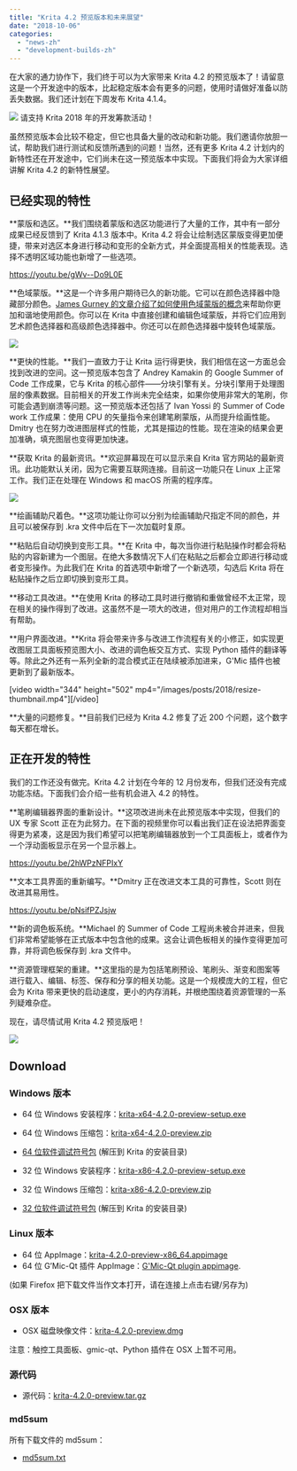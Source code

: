 ```yaml
---
title: "Krita 4.2 预览版本和未来展望"
date: "2018-10-06"
categories: 
  - "news-zh"
  - "development-builds-zh"
---
```


在大家的通力协作下，我们终于可以为大家带来 Krita 4.2 的预览版本了！请留意这是一个开发途中的版本，比起稳定版本会有更多的问题，使用时请做好准备以防丢失数据。我们还计划在下周发布 Krita 4.1.4。

[![](/images/posts/2018/2018-fundraiser-hero2.png)](https://krita.org) 请支持 Krita 2018 年的开发筹款活动！

虽然预览版本会比较不稳定，但它也具备大量的改动和新功能。我们邀请你放胆一试，帮助我们进行测试和反馈所遇到的问题！当然，还有更多 Krita 4.2 计划内的新特性还在开发途中，它们尚未在这一预览版本中实现。下面我们将会为大家详细讲解 Krita 4.2 的新特性展望。

## 已经实现的特性

**蒙版和选区。**我们围绕着蒙版和选区功能进行了大量的工作，其中有一部分成果已经反馈到了 Krita 4.1.3 版本中。Krita 4.2 将会让绘制选区蒙版变得更加便捷，带来对选区本身进行移动和变形的全新方式，并全面提高相关的性能表现。选择不透明区域功能也新增了一些选项。

https://youtu.be/gWv--Do9L0E

**色域蒙版。**这是一个许多用户期待已久的新功能。它可以在颜色选择器中隐藏部分颜色。[James Gurney 的文章介绍了如何使用色域蒙版的概念](http://gurneyjourney.blogspot.com/2011/09/part-1-gamut-masking-method.html)来帮助你更加和谐地使用颜色。你可以在 Krita 中直接创建和编辑色域蒙版，并将它们应用到艺术颜色选择器和高级颜色选择器中。你还可以在颜色选择器中旋转色域蒙版。

![](/images/posts/2018/gamut-masking.png)

**更快的性能。**我们一直致力于让 Krita 运行得更快，我们相信在这一方面总会找到改进的空间。这一预览版本包含了 Andrey Kamakin 的 Google Summer of Code 工作成果，它与 Krita 的核心部件——分块引擎有关。分块引擎用于处理图层的像素数据。目前相关的开发工作尚未完全结束，如果你使用非常大的笔刷，你可能会遇到崩溃等问题。这一预览版本还包括了 Ivan Yossi 的 Summer of Code work 工作成果：使用 CPU 的矢量指令来创建笔刷蒙版，从而提升绘画性能。Dmitry 也在努力改进图层样式的性能，尤其是描边的性能。现在渲染的结果会更加准确，填充图层也变得更加快速。

**获取 Krita 的最新资讯。**欢迎屏幕现在可以显示来自 Krita 官方网站的最新资讯。此功能默认关闭，因为它需要互联网连接。目前这一功能只在 Linux 上正常工作。我们正在处理在 Windows 和 macOS 所需的程序库。

[![](/images/posts/2018/news_widget-1024x566.png)](/images/posts/2018/news_widget.png)

**绘画辅助尺着色。**这项功能让你可以分别为绘画辅助尺指定不同的颜色，并且可以被保存到 .kra 文件中后在下一次加载时复原。

**粘贴后自动切换到变形工具。**在 Krita 中，每次当你进行粘贴操作时都会将粘贴的内容新建为一个图层。在绝大多数情况下人们在粘贴之后都会立即进行移动或者变形操作。为此我们在 Krita 的首选项中新增了一个新选项，勾选后 Krita 将在粘贴操作之后立即切换到变形工具。

**移动工具改进。**在使用 Krita 的移动工具时进行撤销和重做曾经不太正常，现在相关的操作得到了改进。这虽然不是一项大的改进，但对用户的工作流程却相当有帮助。

**用户界面改进。**Krita 将会带来许多与改进工作流程有关的小修正，如实现更改图层工具面板预览图大小、改进的调色板交互方式、实现 Python 插件的翻译等等。除此之外还有一系列全新的混合模式正在陆续被添加进来，G'Mic 插件也被更新到了最新版本。

\[video width="344" height="502" mp4="/images/posts/2018/resize-thumbnail.mp4"\]\[/video\]

**大量的问题修复。**目前我们已经为 Krita 4.2 修复了近 200 个问题，这个数字每天都在增长。

## 正在开发的特性

我们的工作还没有做完。Krita 4.2 计划在今年的 12 月份发布，但我们还没有完成功能冻结。下面我们会介绍一些有机会进入 4.2 的特性。

**笔刷编辑器界面的重新设计。**这项改进尚未在此预览版本中实现，但我们的 UX 专家 Scott 正在为此努力。在下面的视频里你可以看出我们正在设法把界面变得更为紧凑，这是因为我们希望可以把笔刷编辑器放到一个工具面板上，或者作为一个浮动面板显示在另一个显示器上。

https://youtu.be/2hWPzNFPIxY

**文本工具界面的重新编写。**Dmitry 正在改进文本工具的可靠性，Scott 则在改进其易用性。

https://youtu.be/pNsifPZJsjw

**新的调色板系统。**Michael 的 Summer of Code 工程尚未被合并进来，但我们非常希望能够在正式版本中包含他的成果。这会让调色板相关的操作变得更加可靠，并将调色板保存到 .kra 文件中。

**资源管理框架的重建。**这里指的是为包括笔刷预设、笔刷头、渐变和图案等进行载入、编辑、标签、保存和分享的相关功能。这是一个规模庞大的工程，但它会为 Krita 带来更快的启动速度，更小的内存消耗，并根绝围绕着资源管理的一系列疑难杂症。

现在，请尽情试用 Krita 4.2 预览版吧！

[![](/images/posts/2018/4.2-preview-1024x693.png)](https://www.krita.org)

## Download

### Windows 版本

- 64 位 Windows 安装程序：[krita-x64-4.2.0-preview-setup.exe](https://download.kde.org/unstable/krita/4.2.0-preview/krita-x64-4.2.0-preview-setup.exe)
- 64 位 Windows 压缩包：[krita-x64-4.2.0-preview.zip](https://download.kde.org/unstable/krita/4.2.0-preview/krita-x64-4.2.0-preview.zip)
- [64 位软件调试符号包](https://download.kde.org/unstable/krita/4.2.0-preview/krita-x64-4.2.0-preview-dbg.zip) (解压到 Krita 的安装目录)

- 32 位 Windows 安装程序：[krita-x86-4.2.0-preview-setup.exe](https://download.kde.org/unstable/krita/4.2.0-preview/krita-x86-4.2.0-preview-setup.exe)
- 32 位 Windows 压缩包：[krita-x86-4.2.0-preview.zip](https://download.kde.org/unstable/krita/4.2.0-preview/krita-x86-4.2.0-preview.zip)
- [32 位软件调试符号包](https://download.kde.org/unstable/krita/4.2.0-preview/krita-x86-4.2.0-preview-dbg.zip) (解压到 Krita 的安装目录)

### Linux 版本

- 64 位 AppImage：[krita-4.2.0-preview-x86_64.appimage](https://download.kde.org/unstable/krita/4.2.0-preview/krita-4.2.0-preview-x86_64.appimage)
- 64 位 G’Mic-Qt 插件 AppImage：[G'Mic-Qt plugin appimage](https://download.kde.org/unstable/krita/4.2.0-preview/gmic_krita_qt-x86_64.appimage).

(如果 Firefox 把下载文件当作文本打开，请在连接上点击右键/另存为)

### OSX 版本

- OSX 磁盘映像文件：[krita-4.2.0-preview.dmg](https://download.kde.org/unstable/krita/4.2.0-preview/krita-4.2.0-preview.dmg)

注意：触控工具面板、gmic-qt、Python 插件在 OSX 上暂不可用。

### 源代码

- 源代码：[krita-4.2.0-preview.tar.gz](https://download.kde.org/unstable/krita/4.2.0-preview/krita-4.2.0-preview.tar.gz)

### md5sum

所有下载文件的 md5sum：

- [md5sum.txt](https://download.kde.org/unstable/krita/4.2.0-preview/md5sum.txt)
